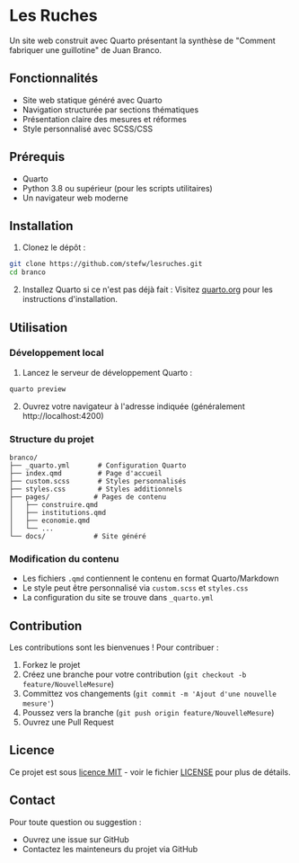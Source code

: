 # Les Ruches

Un site web construit avec Quarto présentant la synthèse de "Comment fabriquer une guillotine" de Juan Branco.

## Fonctionnalités

- Site web statique généré avec Quarto
- Navigation structurée par sections thématiques
- Présentation claire des mesures et réformes
- Style personnalisé avec SCSS/CSS

## Prérequis

- Quarto
- Python 3.8 ou supérieur (pour les scripts utilitaires)
- Un navigateur web moderne

## Installation

1. Clonez le dépôt :
```bash
git clone https://github.com/stefw/lesruches.git
cd branco
```

2. Installez Quarto si ce n'est pas déjà fait :
Visitez [quarto.org](https://quarto.org) pour les instructions d'installation.

## Utilisation

### Développement local

1. Lancez le serveur de développement Quarto :
```bash
quarto preview
```

2. Ouvrez votre navigateur à l'adresse indiquée (généralement http://localhost:4200)

### Structure du projet

```
branco/
├── _quarto.yml       # Configuration Quarto
├── index.qmd         # Page d'accueil
├── custom.scss       # Styles personnalisés
├── styles.css        # Styles additionnels
├── pages/           # Pages de contenu
│   ├── construire.qmd
│   ├── institutions.qmd
│   ├── economie.qmd
│   └── ...
└── docs/            # Site généré
```

### Modification du contenu

- Les fichiers `.qmd` contiennent le contenu en format Quarto/Markdown
- Le style peut être personnalisé via `custom.scss` et `styles.css`
- La configuration du site se trouve dans `_quarto.yml`

## Contribution

Les contributions sont les bienvenues ! Pour contribuer :

1. Forkez le projet
2. Créez une branche pour votre contribution (`git checkout -b feature/NouvelleMesure`)
3. Committez vos changements (`git commit -m 'Ajout d'une nouvelle mesure'`)
4. Poussez vers la branche (`git push origin feature/NouvelleMesure`)
5. Ouvrez une Pull Request

## Licence

Ce projet est sous [licence MIT](LICENSE) - voir le fichier [LICENSE](LICENSE) pour plus de détails.

## Contact

Pour toute question ou suggestion :
- Ouvrez une issue sur GitHub
- Contactez les mainteneurs du projet via GitHub
